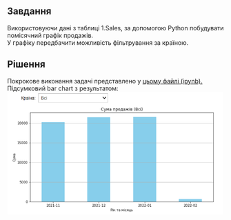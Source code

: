 ## Завдання  
Використовуючи дані з таблиці 1.Sales, за допомогою Python побудувати помісячний графік продажів.  
У графіку передбачити можливість фільтрування за країною.

## Рішення
Покрокове виконання задачі представлено у [цьому файлі (ipynb).](https://github.com/DataTalksClub/data-engineering-zoomcamp?tab=readme-ov-file)  
Підсумковий bar chart з результатом:  
<img src="https://github.com/VMynenko/task_product_analyst/blob/main/screenshots/Screenshot%20125654.png" alt="test" width="500" />  
